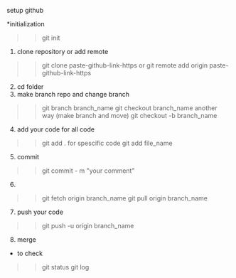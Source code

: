 setup github

*initialization
>> git init 

1. clone repository or add remote
>> git clone paste-github-link-https
or
>> git remote add origin paste-github-link-https
2. cd folder 
3. make branch repo and change branch
>> git branch branch_name
>> git checkout branch_name 
another way (make branch and move)
>> git checkout -b branch_name 
4. add your code 
for all code
>> git add . 
for spescific code
>> git add file_name
5. commit
>> git commit - m "your comment"
6.
>> git fetch origin branch_name
>> git pull origin branch_name
7. push your code 
>> git push -u origin branch_name
8. merge 
>>

* to check 
>> git status
>> git log

